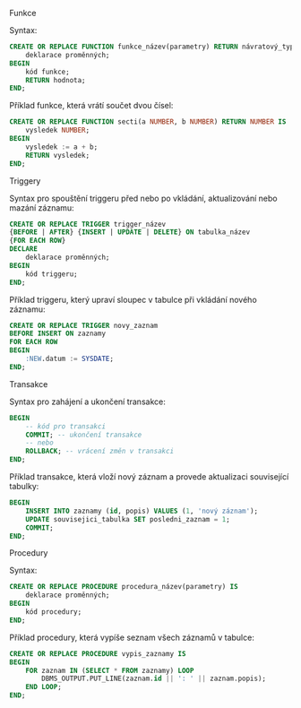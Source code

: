 Funkce

Syntax:
```sql
CREATE OR REPLACE FUNCTION funkce_název(parametry) RETURN návratový_typ IS
    deklarace proměnných;
BEGIN
    kód funkce;
    RETURN hodnota;
END;
```
Příklad funkce, která vrátí součet dvou čísel:
```sql
CREATE OR REPLACE FUNCTION secti(a NUMBER, b NUMBER) RETURN NUMBER IS
    vysledek NUMBER;
BEGIN
    vysledek := a + b;
    RETURN vysledek;
END;
```
Triggery

Syntax pro spouštění triggeru před nebo po vkládání, aktualizování nebo mazání záznamu:
```sql
CREATE OR REPLACE TRIGGER trigger_název
{BEFORE | AFTER} {INSERT | UPDATE | DELETE} ON tabulka_název
{FOR EACH ROW} 
DECLARE
    deklarace proměnných;
BEGIN
    kód triggeru;
END;
```
Příklad triggeru, který upraví sloupec v tabulce při vkládání nového záznamu:
```sql
CREATE OR REPLACE TRIGGER novy_zaznam
BEFORE INSERT ON zaznamy
FOR EACH ROW
BEGIN
    :NEW.datum := SYSDATE;
END;
```
Transakce

Syntax pro zahájení a ukončení transakce:
```sql
BEGIN
    -- kód pro transakci
    COMMIT; -- ukončení transakce
    -- nebo
    ROLLBACK; -- vrácení změn v transakci
END;
```
Příklad transakce, která vloží nový záznam a provede aktualizaci související tabulky:
```sql
BEGIN
    INSERT INTO zaznamy (id, popis) VALUES (1, 'nový záznam');
    UPDATE souvisejici_tabulka SET posledni_zaznam = 1;
    COMMIT;
END;
```
Procedury

Syntax:
```sql
CREATE OR REPLACE PROCEDURE procedura_název(parametry) IS
    deklarace proměnných;
BEGIN
    kód procedury;
END;
```
Příklad procedury, která vypíše seznam všech záznamů v tabulce:
```sql
CREATE OR REPLACE PROCEDURE vypis_zaznamy IS
BEGIN
    FOR zaznam IN (SELECT * FROM zaznamy) LOOP
        DBMS_OUTPUT.PUT_LINE(zaznam.id || ': ' || zaznam.popis);
    END LOOP;
END;
```
